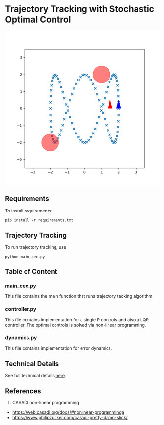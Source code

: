 # Trajectory Tracking with Stochastic Optimal Control
![](images_display/animation.gif)

## Requirements
To install requirements:
```
pip install -r requirements.txt
```

## Trajectory Tracking
To run trajectory tracking, use
```
python main_cec.py
```

## Table of Content
### main_cec.py
This file contains the main function that runs trajectory tacking algorithm.

### controller.py
This file contains implementation for a single P controls and also a LQR controller. The optimal controls is solved via non-linear programming.

### dynamics.py
This file contains implementation for error dynamics.

## Technical Details
See full technical details [here](images_display/report_github.pdf).

## References
1. CASADI non-linear programming
- https://web.casadi.org/docs/#nonlinear-programminga 
- https://www.philipzucker.com/casadi-pretty-damn-slick/